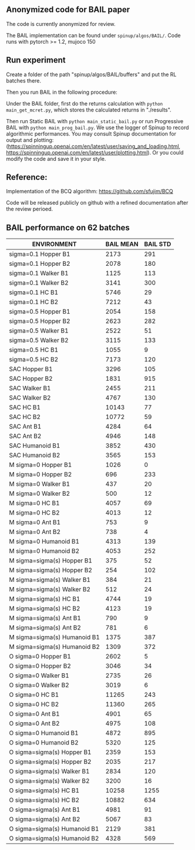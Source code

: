 ## Anonymized code for BAIL paper

The code is currently anonymized for review. 

The BAIL implementation can be found under `spinup/algos/BAIL/`.
Code runs with pytorch >= 1.2, mujoco 150

## Run experiment
Create a folder of the path "spinup/algos/BAIL/buffers" and put the RL batches there. 

Then you run BAIL in the following procedure:

Under the BAIL folder, first do the returns calculation with `python main_get_mcret.py`, which stores the calculated returns in "./results".

Then run Static BAIL with `python main_static_bail.py` or run Progressive BAIL with `python main_prog_bail.py`. 
We use the logger of Spinup to record algorithmic performances. You may consult Spinup documentation for output and plotting:
(https://spinningup.openai.com/en/latest/user/saving_and_loading.html, https://spinningup.openai.com/en/latest/user/plotting.html). Or you could modify the code and save it in your style.



## Reference: 


Implementation of the BCQ algorithm: https://github.com/sfujim/BCQ

Code will be released publicly on github with a refined documentation after the review perioed. 


## BAIL performance on 62 batches

|ENVIRONMENT|BAIL MEAN|BAIL STD|
|---|---|---|
|sigma=0.1 Hopper B1|2173|291|
|sigma=0.1 Hopper B2|2078|180|
|sigma=0.1 Walker B1|1125|113|
|sigma=0.1 Walker B2|3141|300|
|sigma=0.1 HC B1|5746|29|
|sigma=0.1 HC B2|7212|43|
|sigma=0.5 Hopper B1|2054|158|
|sigma=0.5 Hopper B2|2623|282|
|sigma=0.5 Walker B1|2522|51|
|sigma=0.5 Walker B2|3115|133|
|sigma=0.5 HC B1|1055|9|
|sigma=0.5 HC B2|7173|120|
|SAC Hopper B1|3296|105|
|SAC Hopper B2|1831|915|
|SAC Walker B1|2455|211|
|SAC Walker B2|4767|130|
|SAC HC B1|10143|77|
|SAC HC B2|10772|59|
|SAC Ant B1|4284|64|
|SAC Ant B2|4946|148|
|SAC Humanoid B1|3852|430|
|SAC Humanoid B2|3565|153|
|M sigma=0 Hopper B1|1026|0|
|M sigma=0 Hopper B2|696|233|
|M sigma=0 Walker B1|437|20|
|M sigma=0 Walker B2|500|12|
|M sigma=0 HC B1|4057|69|
|M sigma=0 HC B2|4013|12|
|M sigma=0 Ant B1|753|9|
|M sigma=0 Ant B2|738|4|
|M sigma=0 Humanoid B1|4313|139|
|M sigma=0 Humanoid B2|4053|252|
|M sigma=sigma(s) Hopper B1|375|52|
|M sigma=sigma(s) Hopper B2|254|102|
|M sigma=sigma(s) Walker B1|384|21|
|M sigma=sigma(s) Walker B2|512|24|
|M sigma=sigma(s) HC B1|4744|19|
|M sigma=sigma(s) HC B2|4123|19|
|M sigma=sigma(s) Ant B1|790|9|
|M sigma=sigma(s) Ant B2|781|6|
|M sigma=sigma(s) Humanoid B1|1375|387|
|M sigma=sigma(s) Humanoid B2|1309|372|
|O sigma=0 Hopper B1|2602|5|
|O sigma=0 Hopper B2|3046|34|
|O sigma=0 Walker B1|2735|26|
|O sigma=0 Walker B2|3019|6|
|O sigma=0 HC B1|11265|243|
|O sigma=0 HC B2|11360|265|
|O sigma=0 Ant B1|4901|65|
|O sigma=0 Ant B2|4975|108|
|O sigma=0 Humanoid B1|4872|895|
|O sigma=0 Humanoid B2|5320|125|
|O sigma=sigma(s) Hopper B1|2359|153|
|O sigma=sigma(s) Hopper B2|2035|217|
|O sigma=sigma(s) Walker B1|2834|120|
|O sigma=sigma(s) Walker B2|3200|16|
|O sigma=sigma(s) HC B1|10258|1255|
|O sigma=sigma(s) HC B2|10882|634|
|O sigma=sigma(s) Ant B1|4981|91|
|O sigma=sigma(s) Ant B2|5067|83|
|O sigma=sigma(s) Humanoid B1|2129|381|
|O sigma=sigma(s) Humanoid B2|4328|569|

